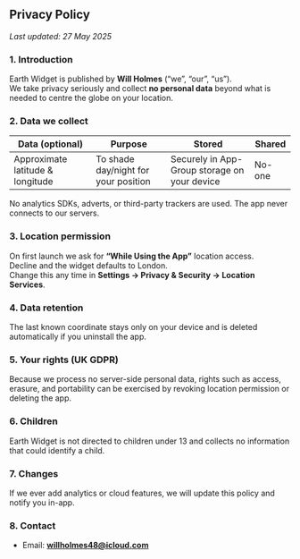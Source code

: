 ## Privacy Policy  
_Last updated: 27 May 2025_

### 1. Introduction  
Earth Widget is published by **Will Holmes** (“we”, “our”, “us”).  
We take privacy seriously and collect **no personal data** beyond what is needed to centre the globe on your location.

### 2. Data we collect  

| Data (optional) | Purpose | Stored | Shared |
|---|---|---|---|
| Approximate latitude & longitude | To shade day/night for your position | Securely in App-Group storage on your device | No-one |

No analytics SDKs, adverts, or third-party trackers are used. The app never connects to our servers.

### 3. Location permission  
On first launch we ask for **“While Using the App”** location access.  
Decline and the widget defaults to London.  
Change this any time in **Settings → Privacy & Security → Location Services**.

### 4. Data retention  
The last known coordinate stays only on your device and is deleted automatically if you uninstall the app.

### 5. Your rights (UK GDPR)  
Because we process no server-side personal data, rights such as access, erasure, and portability can be exercised by revoking location permission or deleting the app.

### 6. Children  
Earth Widget is not directed to children under 13 and collects no information that could identify a child.

### 7. Changes  
If we ever add analytics or cloud features, we will update this policy and notify you in-app.

### 8. Contact  
- Email: **willholmes48@icloud.com**  
